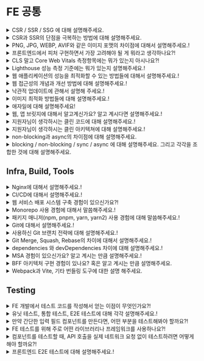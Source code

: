 # FE 공통

<details>
<summary>CSR / SSR / SSG 에 대해 설명해주세요.</summary>

답변

## CSR

초기 로딩 시 최소한의 HTML만 전달하고, JavaScript가 실행된 후 브라우저에서 모든 UI를 구성함

### 장점

SPA에 적합하고 사용자와의 인터랙션이 빠릅니다.

### 단점

초기 로딩 속도 느리고 SEO에 불리함

## SSR

요청 시 서버가 HTML을 완전히 구성한 후 브라우저에 전달해 바로 렌더링하는 방식

### 장점

초기 로딩 속도가 빠르고 SEO에 유리, 보안에 유리함

### 단점

서버의 부담이 증가하고 페이지 전환 시 전체 HTML을 다시 요청해야 합니다.

## SSG

빌드 시 미리 HTML을 생성해서 저장해두고, 사용자가 요청할 때 해당 HTML을 그대로 전달하는 방식

### 장점

매우 빠르고 SEO에 매우 유리함

### 단점

실시간 데이터 반영이 어렵고 페이지 수가 많으면 빌드 시간이 길어짐

질문 제작: 강민주

출처: (optional)

</details>

<details>
<summary>CSR과 SSR의 단점을 극복하는 방법에 대해 설명해주세요.</summary>

답변

## CSR 단점 극복 방법

### 초기 로딩이 느림

해결 방법

- code splitting(코드 분할) 필요한 페이지/ 컴포넌트 단위로 JS 번들을 나누어 초기에 최소한의 코드로만 로딩
- Lazy Loading : 사용자가 실제로 접근할 때 필요한 리소스만 불러옴
- Preloading/Prefetching : 예상되는 사용자 이동 경로에 있는 리소스를 미리 불러와 준비

### SEO에 불리함

해결 방법

- 사전 렌더링 : 정적 HTML을 미리 생성해 검색 엔진에 제공
- 동적 렌더링 : 일반 사용자는 CSR로 처리하고, 크롤러에게만 SSR 결과를 전달(Google 추천 방식)

## SSR 단점 극복 방법

### 서버 부하가 큼

해결 방법

- 캐싱 : 페이지 결과나 API 응답을 CDN 또는 서버 메모리에 저장하여 재사용
- ISR : 정적 페이지를 일정 주기로 백그라운드에서 다시 생성하는 방식

### 페이지 전환 시 깜빡임/느림

해결 방법

- Hydaration 최적화 : 클라이언트 측에서 부드럽게 React가 takeover 하도록 조정
- client-side routing 병행 : 페이 이동은 CSR 방식으로, 초기 로딩만 SSR로 처리

질문 제작: 강민주

출처: (optional)

</details>

<details>
<summary>PNG, JPG, WEBP, AVIF와 같은 이미지 포맷의 차이점에 대해서 설명해주세요.!</summary>

답변

질문 제작: OOO

출처: (optional)

</details>

<details>
<summary>프론트엔드에서 피처 구현하면서 가장 고려해야 될 게 뭐라고 생각하나요?!</summary>

답변

질문 제작: OOO

출처: (optional)

</details>

<details>
<summary>CLS 말고 Core Web Vitals 측정항목에는 뭐가 있는지 아시나요?!</summary>

답변

질문 제작: OOO

출처: (optional)

</details>

<details>
<summary>Lighthouse 성능 측정 기준에는 뭐가 있는지 설명해주세요.!</summary>

답변

질문 제작: OOO

출처: (optional)

</details>

<details>
<summary>웹 애플리케이션의 성능을 최적화할 수 있는 방법들에 대해서 설명해주세요.!</summary>

답변

질문 제작: OOO

출처: (optional)

</details>

<details>
<summary>웹 접근성의 개념과 개선 방법에 대해 설명해주세요.!</summary>

답변

질문 제작: OOO

출처: (optional)

</details>

<details>
<summary>낙관적 업데이트에 관해서 설명해 주세요.!</summary>

답변

질문 제작: OOO

출처: (optional)

</details>

<details>
<summary>이미지 최적화 방법들에 대해 설명해주세요.!</summary>

답변

질문 제작: OOO

출처: (optional)

</details>

<details>
<summary>애자일에 대해 설명해주세요!</summary>

답변

질문 제작: OOO

출처: (optional)

</details>

<details>
<summary>웹, 앱 브릿지에 대해서 알고계신가요? 알고 계시다면 설명해주세요.!</summary>

답변

질문 제작: OOO

출처: (optional)

</details>

<details>
<summary>지원자님이 생각하시는 클린 코드에 대해 설명해주세요.!</summary>

답변

질문 제작: OOO

출처: (optional)

</details>

<details>
<summary>지원자님이 생각하시는 클린 아키텍쳐에 대해 설명해주세요.!</summary>

답변

질문 제작: OOO

출처: (optional)

</details>

<details>
<summary>non-blocking과 async의 차이점에 대해 설명해주세요.</summary>

non-blocking과 async는 자주 함께 쓰이지만, 의미와 관점이 조금 다릅니다.
non-blocking은 함수가 작업을 수행하더라도 결과가 나올 때까지 기다리지 않고 즉시 제어권을 돌려주는 실행 방식을 의미합니다.
반면, async는 함수가 호출된 이후의 작업 완료 시점에 실행될 로직을 미리 지정해두는 코드 구조를 말합니다.
예를 들어, `non-blocking`은 A 함수가 B 함수를 호출했을 때 B 함수가 작업을 끝내지 않아도 A 함수가 계속 실행될 수 있도록 하는 실행 흐름이고, `async`는 그 작업이 끝났을 때 어떻게 처리할지를 명시하는 방식입니다.
즉, non-blocking은 실행 방식, async는 그 실행을 처리하는 코드 스타일이라고 볼 수 있습니다.

</details>

<details>
<summary>blocking / non-blocking / sync / async 에 대해 설명해주세요. 그리고 각각을 조합한 것에 대해 설명해주세요.</summary>

1. **blocking + sync** : 다른 작업이 진행되는 동안 자신의 작업을 처리하지 않고 (blocking), 다른 작업의 완료 여부를 바로 받아 순차적으로 처리하는 (sync) 방식이다. 다른 작업의 결과가 자신의 작업에 영향을 주는 경우에 활용할 수 있다.
2. **blocking + async** : 다른 작업이 진행되는 동안 자신의 작업을 멈추고 기다리는 (blocking), 다른 작업의 결과를 바로 처리하지 않아 순서대로 작업을 수행하지 않는 (async) 방식이다.
3. **non-blocking + async** : 다른 작업이 진행되는 동안에도 자신의 작업을 처리하고 (non-blocking), 다른 작업의 결과를 바로 처리하지 않아 작업 순서가 지켜지지 않는 (async) 방식이다. 다른 작업의 결과가 자신의 작업에 영향을 주지 않는 경우에 활용할 수 있다.
4. **non-blocking + sync** : 다른 작업이 진행되는 동안에도 자신의 작업을 처리하고 (non-blocking), 다른 작업의 결과를 바로 처리하여 작업을 순차대로 수행하는 (sync) 방식이다.
</details>

## Infra, Build, Tools

<details>
<summary>Nginx에 대해서 설명해주세요.!</summary>

답변

질문 제작: OOO

출처: (optional)

</details>

<details>
<summary>CI/CD에 대해서 설명해주세요.!</summary>

답변

질문 제작: OOO

출처: (optional)

</details>

<details>
<summary>웹 서비스 배포 시스템 구축 경험이 있으신가요?!</summary>

답변

질문 제작: OOO

출처: (optional)

</details>

<details>
<summary>Monorepo 사용 경험에 대해서 말씀해주세요.!</summary>

답변

질문 제작: OOO

출처: (optional)

</details>

<details>
<summary>패키지 매니저(npm, pnpm, yarn, yarn2) 사용 경험에 대해 말씀해주세요.!</summary>

답변

질문 제작: OOO

출처: (optional)

</details>

<details>
<summary>Git에 대해서 설명해주세요.!</summary>

답변

질문 제작: OOO

출처: (optional)

</details>

<details>
<summary>사용하신 Git 브랜치 전략에 대해 설명해주세요.!</summary>

답변

질문 제작: OOO

출처: (optional)

</details>

<details>
<summary>Git Merge, Squash, Rebase의 차이에 대해서 설명해주세요.!</summary>

답변

질문 제작: OOO

출처: (optional)

</details>

<details>
<summary>dependencies 와 devDependencies 차이에 대해 설명해주세요.!</summary>

답변

질문 제작: OOO

출처: (optional)

</details>

<details>
<summary>MSA 경험이 있으신가요? 알고 계시는 만큼 설명해주세요.!</summary>

답변

질문 제작: OOO

출처: (optional)

</details>

<details>
<summary>BFF 아키텍처 구현 경험이 있나요? 혹은 알고 계시는 만큼 설명해주세요.</summary>

BFF는 'Backend for Frontend'의 약자인데요, 말 그대로 **프론트엔드만을 위한 맞춤형 백엔드 서버입니다.**

요즘 서비스들은 웹, 모바일 앱 등 다양한 프론트엔드 환경을 가지는 경우가 많잖아요? 그리고 백엔드는 여러 기능을 제공하는 범용 API나 마이크로서비스로 구성되기도 하고요.

이때 프론트엔드 입장에서는, 화면 하나를 그리기 위해 여러 백엔드 API를 호출해야 하거나, 반대로 너무 많은 불필요한 데이터까지 받아와서 직접 가공해야 하는 불편함이 생길 수 있습니다.

**BFF는 이런 문제를 해결하기 위해 중간에 위치**합니다. 특정 프론트엔드(예: 웹 앱용 BFF, 모바일 앱용 BFF)를 타겟으로 해서, **백엔드의 여러 API를 대신 호출**해서 데이터를 가져오고, 프론트엔드가 **필요로 하는 형태로 데이터를 조합하고 가공**해서, **딱 맞는 응답 하나로 만들어서** 프론트엔드에 전달해주는 역할을 합니다.

덕분에 프론트엔드 개발자는 복잡한 데이터 처리나 여러 번의 API 호출 없이, BFF가 제공하는 API만 호출하면 되니까 **개발이 훨씬 편해지고**, 필요한 데이터만 받으니 **성능 개선**에도 도움이 됩니다.

결국, 프론트엔드 개발 경험과 사용자 경험을 향상시키기 위한 아키텍처 패턴이라고 생각합니다.

</details>

<details>
<summary>Webpack과 Vite, 기타 번들링 도구에 대한 설명 해주세요.</summary>

답변

Webpack은 가장 많이 쓰이는 번들러 중 하나로 모든 자원을 JS 모듈로 간주하여, 의존성을 분석하고 하나(또는 여러개)의 파일로 번들링해줍니다. 플러그인/로더 기반 구조로 확장성이 높고 트리 쉐이킹과 코드 분할을 지원해 줍니다.
Vite는 최근 떠오른 매우 빠른 빌드 도구로 개발 시에는 번들링하지 않고, ESM으로 빠르개 실행시켜줍니다. 빌드 시에는 Rollup 기반으로 번들링하고 간단한 설정으로 빠르게 사용할 수 있지만 커스텀하기 어려울 수 있습니다.

질문 제작: OOO

출처: (optional)

</details>

## Testing

<details>
<summary>FE 개발에서 테스트 코드를 작성해서 얻는 이점이 무엇인가요?!</summary>

답변

질문 제작: OOO

출처: (optional)

</details>

<details>
<summary>유닛 테스트, 통합 테스트, E2E 테스트에 대해 각각 설명해주세요.!</summary>

답변

질문 제작: OOO

출처: (optional)

</details>

<details>
<summary>만약 간단한 입력 필드 컴포넌트를 만든다면, 어떤 부분을 테스트해봐야 할까요?!</summary>

답변

질문 제작: OOO

출처: (optional)

</details>

<details>
<summary>FE 테스트를 위해 주로 어떤 라이브러리나 프레임워크를 사용하나요?!</summary>

답변

질문 제작: OOO

출처: (optional)

</details>

<details>
<summary>컴포넌트를 테스트할 때, API 호출을 실제 네트워크 요청 없이 테스트하려면 어떻게 해야 할까요?!</summary>

답변

질문 제작: OOO

출처: (optional)

</details>

<details>
<summary>프론트엔드 E2E 테스트에 대해 설명해주세요.!</summary>

답변

질문 제작: OOO

출처: (optional)

</details>
